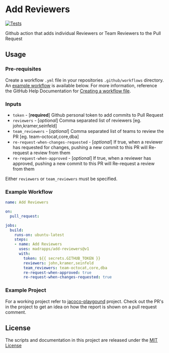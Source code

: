 # Add Reviewers
[![Tests](https://github.com/dvirdung/github-action-add-reviewers/actions/workflows/check.yml/badge.svg)](https://github.com/dvirdung/github-action-add-reviewers/actions/workflows/check.yml)

Github action that adds individual Reviewers or Team Reviewers to the Pull Request

## Usage

### Pre-requisites
Create a workflow `.yml` file in your repositories `.github/workflows` directory. An [example workflow](#example-workflow) is available below. For more information, reference the GitHub Help Documentation for [Creating a workflow file](https://help.github.com/en/articles/configuring-a-workflow#creating-a-workflow-file).

### Inputs

* `token` - [**required**] Github personal token to add commits to Pull Request
* `reviewers` - [*optional*] Comma separated list of reviewers [eg. john,kramer,seinfeld]
* `team_reviewers` - [*optional*] Comma separated list of teams to review the PR [eg. team-octocat,core,dba]
* `re-request-when-changes-requested` - [*optional*] If true, when a reviewer has requested for changes, pushing a new commit to this PR will Re-request a review from them
* `re-request-when-approved` - [*optional*] If true, when a reviewer has approved, pushing a new commit to this PR will Re-request a review from them

Either `reviewers` or `team_reviewers` must be specified.

### Example Workflow

```yaml
name: Add Reviewers

on:
  pull_request:

jobs:
  build:
    runs-on: ubuntu-latest
    steps:
    - name: Add Reviewers
      uses: madrapps/add-reviewers@v1
      with:
        token: ${{ secrets.GITHUB_TOKEN }}
        reviewers: john,kramer,seinfeld
        team_reviewers: team-octocat,core,dba
        re-request-when-approved: true
        re-request-when-changes-requested: true
```

### Example Project
For a working project refer to [jacoco-playgound](https://github.com/thsaravana/jacoco-playground) project. Check out the PR's in
the project to get an idea on how the report is shown on a pull request comment.

## License
The scripts and documentation in this project are released under the [MIT License](LICENSE)
